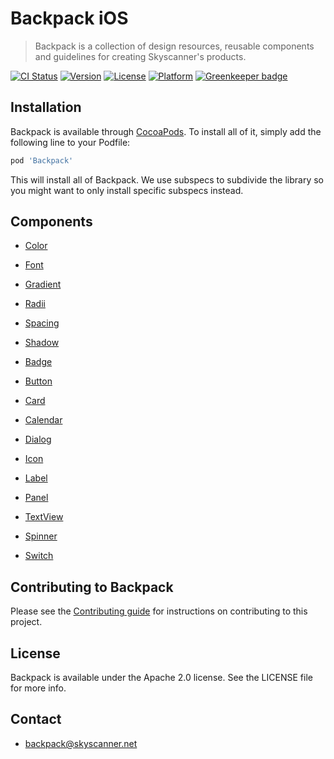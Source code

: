 # Backpack iOS

> Backpack is a collection of design resources, reusable components and guidelines for creating Skyscanner's products.

[![CI Status](http://img.shields.io/travis/Skyscanner/backpack-ios.svg?style=flat)](https://travis-ci.org/Skyscanner/backpack-ios)
[![Version](https://img.shields.io/cocoapods/v/Backpack.svg?style=flat)](http://cocoapods.org/pods/Backpack)
[![License](https://img.shields.io/cocoapods/l/Backpack.svg?style=flat)](http://cocoapods.org/pods/Backpack)
[![Platform](https://img.shields.io/cocoapods/p/Backpack.svg?style=flat)](http://cocoapods.org/pods/Backpack)
[![Greenkeeper badge](https://badges.greenkeeper.io/Skyscanner/backpack-ios.svg)](https://greenkeeper.io/)

## Installation

Backpack is available through [CocoaPods](http://cocoapods.org). To install
all of it, simply add the following line to your Podfile:

```ruby
pod 'Backpack'
```

This will install all of Backpack. We use subspecs to subdivide the library so you might want to only install specific subspecs instead.

## Components

* [Color](Backpack/Color/README.md)
* [Font](Backpack/Font/README.md)
* [Gradient](Backpack/Gradient/README.md)
* [Radii](Backpack/Radii/README.md)
* [Spacing](Backpack/Spacing/README.md)
* [Shadow](Backpack/Shadow/README.md)

* [Badge](Backpack/Badge/README.md)
* [Button](Backpack/Button/README.md)
* [Card](Backpack/Card/README.md)
* [Calendar](Backpack/Calendar/README.md)
* [Dialog](Backpack/Dialog/README.md)
* [Icon](Backpack/Icon/README.md)
* [Label](Backpack/Label/README.md)
* [Panel](Backpack/Panel/README.md)
* [TextView](Backpack/TextView/README.md)
* [Spinner](Backpack/Spinner/README.md)
* [Switch](Backpack/Switch/README.md)

## Contributing to Backpack

Please see the [Contributing guide][0] for instructions on contributing to this project.

## License

Backpack is available under the Apache 2.0 license. See the LICENSE file for more info.

[0]: CONTRIBUTING.md

## Contact
- backpack@skyscanner.net
